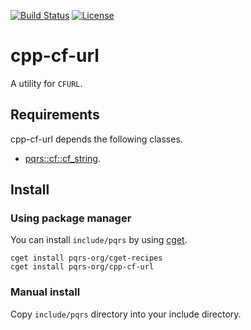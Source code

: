 [![Build Status](https://github.com/pqrs-org/cpp-cf-url/workflows/CI/badge.svg)](https://github.com/pqrs-org/cpp-cf-url/actions)
[![License](https://img.shields.io/badge/license-Boost%20Software%20License-blue.svg)](https://github.com/pqrs-org/cpp-cf-url/blob/main/LICENSE.md)

# cpp-cf-url

A utility for `CFURL`.

## Requirements

cpp-cf-url depends the following classes.

- [pqrs::cf::cf_string](https://github.com/pqrs-org/cpp-cf-string).

## Install

### Using package manager

You can install `include/pqrs` by using [cget](https://github.com/pfultz2/cget).

```shell
cget install pqrs-org/cget-recipes
cget install pqrs-org/cpp-cf-url
```

### Manual install

Copy `include/pqrs` directory into your include directory.
